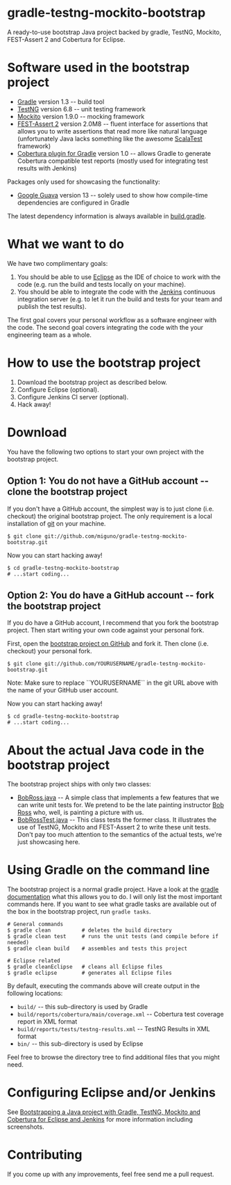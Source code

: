 gradle-testng-mockito-bootstrap
===============================

A ready-to-use bootstrap Java project backed by gradle, TestNG, Mockito, FEST-Assert 2 and Cobertura for Eclipse.


Software used in the bootstrap project
======================================

* [Gradle](http://www.gradle.org/) version 1.3 -- build tool
* [TestNG](http://testng.org/) version 6.8 -- unit testing framework
* [Mockito](http://code.google.com/p/mockito/) version 1.9.0 -- mocking framework
* [FEST-Assert 2](https://github.com/alexruiz/fest-assert-2.x) version 2.0M8 -- fluent interface for assertions that
  allows you to write assertions that read more like natural language (unfortunately Java lacks something like the
  awesome [ScalaTest](http://www.scalatest.org/) framework)
* [Cobertura plugin for Gradle](https://github.com/Mapvine/gradle-cobertura-plugin) version 1.0 -- allows Gradle to
  generate Cobertura compatible test reports (mostly used for integrating test results with Jenkins)

Packages only used for showcasing the functionality:

* [Google Guava](http://code.google.com/p/guava-libraries/) version 13 -- solely used to show how compile-time
  dependencies are configured in Gradle

The latest dependency information is always available in
[build.gradle](https://github.com/miguno/gradle-testng-mockito-bootstrap/blob/master/build.gradle).


What we want to do
==================

We have two complimentary goals:

1. You should be able to use [Eclipse](http://www.eclipse.org/) as the IDE of choice to work with the code (e.g. run
   the build and tests locally on your machine).
2. You should be able to integrate the code with the [Jenkins](http://jenkins-ci.org/) continuous integration server
   (e.g. to let it run the build and tests for your team and publish the test results).

The first goal covers your personal workflow as a software engineer with the code.  The second goal covers integrating
the code with the your engineering team as a whole.


How to use the bootstrap project
================================

1. Download the bootstrap project as described below.
2. Configure Eclipse (optional).
3. Configure Jenkins CI server (optional).
4. Hack away!


Download
========

You have the following two options to start your own project with the bootstrap project.


## Option 1: You do not have a GitHub account -- clone the bootstrap project

If you don't have a GitHub account, the simplest way is to just clone (i.e. checkout) the original bootstrap project.
The only requirement is a local installation of [git](http://git-scm.com/) on your machine.

```
$ git clone git://github.com/miguno/gradle-testng-mockito-bootstrap.git
```

Now you can start hacking away!

```
$ cd gradle-testng-mockito-bootstrap
# ...start coding...
```

## Option 2: You do have a GitHub account  -- fork the bootstrap project

If you do have a GitHub account, I recommend that you fork the bootstrap project.  Then start writing your own code
against your personal fork.

First, open the [bootstrap project on GitHub](https://github.com/miguno/gradle-testng-mockito-bootstrap) and fork it.
Then clone (i.e. checkout) your personal fork.

```
$ git clone git://github.com/YOURUSERNAME/gradle-testng-mockito-bootstrap.git
```
<div class="note">
Note: Make sure to replace ``YOURUSERNAME`` in the git URL above with the name of your GitHub user account.
</div>

Now you can start hacking away!

```
$ cd gradle-testng-mockito-bootstrap
# ...start coding...
```


# About the actual Java code in the bootstrap project

The bootstrap project ships with only two classes:

* [BobRoss.java](https://github.com/miguno/gradle-testng-mockito-bootstrap/blob/master/src/main/java/com/miguno/bootstrap/gtm/BobRoss.java)
  -- A simple class that implements a few features that we can write unit tests for.  We pretend to be the late
  painting instructor [Bob Ross](http://en.wikipedia.org/wiki/Bob_Ross) who, well, is painting a picture with us.
* [BobRossTest.java](https://github.com/miguno/gradle-testng-mockito-bootstrap/blob/master/src/test/java/com/miguno/bootstrap/gtm/BobRossTest.java)
  -- This class tests the former class.  It illustrates the use of TestNG, Mockito and FEST-Assert 2 to write these
  unit tests.  Don't pay too much attention to the semantics of the actual tests, we're just showcasing here.


# Using Gradle on the command line

The bootstrap project is a normal gradle project.  Have a look at the
[gradle documentation](http://www.gradle.org/documentation) what this allows you to do.  I will only list the most
important commands here.  If you want to see what gradle tasks are available out of the box in the bootstrap project,
run ``gradle tasks``.


```
# General commands
$ gradle clean          # deletes the build directory
$ gradle clean test     # runs the unit tests (and compile before if needed)
$ gradle clean build    # assembles and tests this project

# Eclipse related
$ gradle cleanEclipse   # cleans all Eclipse files
$ gradle eclipse        # generates all Eclipse files
```

By default, executing the commands above will create output in the following locations:

* ``build/`` -- this sub-directory is used by Gradle
* ``build/reports/cobertura/main/coverage.xml`` -- Cobertura test coverage report in XML format
* ``build/reports/tests/testng-results.xml`` -- TestNG Results in XML format
* ``bin/`` -- this sub-directory is used by Eclipse

Feel free to browse the directory tree to find additional files that you might need.


# Configuring Eclipse and/or Jenkins

See [Bootstrapping a Java project with Gradle, TestNG, Mockito and Cobertura for Eclipse and Jenkins](http://www.michael-noll.com/blog/2013/01/25/bootstrapping-a-java-project-with-gradle/) for more information including screenshots.


# Contributing

If you come up with any improvements, feel free send me a pull request.

